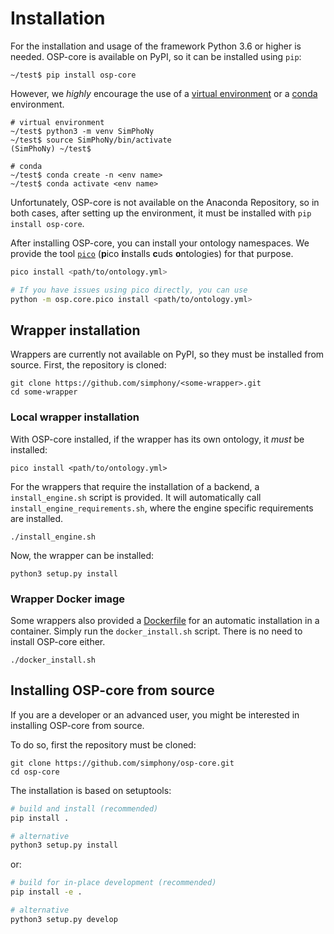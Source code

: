 # Installation

For the installation and usage of the framework Python 3.6 or higher is 
needed. OSP-core is available on PyPI, so it can be installed using `pip`:

```shell
~/test$ pip install osp-core
```

However, we *highly* encourage the use of a [virtual environment](https://docs.python.org/3/tutorial/venv.html)
or a [conda](https://docs.conda.io/en/latest/) environment.

```shell
# virtual environment 
~/test$ python3 -m venv SimPhoNy
~/test$ source SimPhoNy/bin/activate
(SimPhoNy) ~/test$ 
```

```shell
# conda
~/test$ conda create -n <env name>
~/test$ conda activate <env name>
```

Unfortunately, OSP-core is not available on the Anaconda Repository, so 
in both cases, after setting up the environment, it must be installed with 
`pip install osp-core`.

After installing OSP-core, you can install your ontology namespaces.
We provide the tool [`pico`](./utils.md#pico-installs-cuds-ontologies)
(**p**ico **i**nstalls **c**uds **o**ntologies) for that purpose.

```sh
pico install <path/to/ontology.yml>

# If you have issues using pico directly, you can use
python -m osp.core.pico install <path/to/ontology.yml>
```

## Wrapper installation
Wrappers are currently not available on PyPI, so they must be installed 
from source. First, the repository is cloned:

```shell
git clone https://github.com/simphony/<some-wrapper>.git
cd some-wrapper
```
### Local wrapper installation
With OSP-core installed, if the wrapper has its own ontology, it *must* be installed:

```shell
pico install <path/to/ontology.yml>
```

For the wrappers that require the installation of a backend, a `install_engine.sh` script is provided.
It will automatically call `install_engine_requirements.sh`, where the engine specific requirements are installed.

```shell
./install_engine.sh
```

Now, the wrapper can be installed:

```shell
python3 setup.py install
```

### Wrapper Docker image
Some wrappers also provided a [Dockerfile](https://docs.docker.com/engine/reference/builder/)
for an automatic installation in a container.
Simply run the `docker_install.sh` script. There is no need to install OSP-core either.

```shell
./docker_install.sh
```


## Installing OSP-core from source

If you are a developer or an advanced user, you might be interested in 
installing OSP-core from source.

To do so, first the repository must be cloned:

```shell
git clone https://github.com/simphony/osp-core.git
cd osp-core
```

The installation is based on setuptools:

```sh
# build and install (recommended)
pip install .

# alternative
python3 setup.py install
```

or:

```sh
# build for in-place development (recommended)
pip install -e .

# alternative
python3 setup.py develop
```
